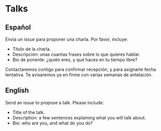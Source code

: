 # Talks

## Español

Envía un _issue_ para proponer una charla. Por favor, incluye:

* Título de la charla.
* Descripción: unas cuantas frases sobre lo que quieres hablar.
* Bio de ponente: ¿quién eres, y qué haces en tu tiempo libre?

Contactaremos contigo para confirmar recepción, y para asignarte fecha tentativa.
Te avisaremos ya en firme con varias semanas de antelación.

## English

Send an issue to propose a talk. Please include:

* Title of the talk.
* Description: a few sentences explaining what you will talk about.
* Bio: who are you, and what do you do?

